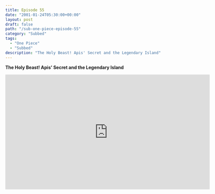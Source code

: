 ```yaml
---
title: Episode 55
date: "2001-01-24T05:30:00+00:00"
layout: post
draft: false
path: "/sub-one-piece-episode-55"
category: "Subbed"
tags:
  - "One Piece"
  - "Subbed"
description: "The Holy Beast! Apis' Secret and the Legendary Island"
---
```


**The Holy Beast! Apis' Secret and the Legendary Island**

<iframe width="640" height="360" src="https://www.fembed.com/v/6m92ywdzdor" frameborder="0" marginwidth=0 marginheight=0 scrolling=no allowfullscreen></iframe>

